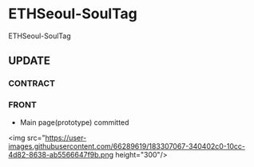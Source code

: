 # ETHSeoul-SoulTag
ETHSeoul-SoulTag

## UPDATE

### CONTRACT

### FRONT
- Main page(prototype) committed


<img src="https://user-images.githubusercontent.com/66289619/183307067-340402c0-10cc-4d82-8638-ab5566647f9b.png height="300"/>
